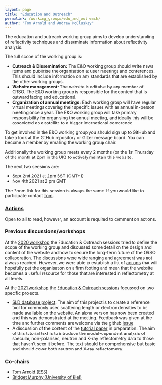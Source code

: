 ```yaml
---
layout: page
title: "Education and Outreach"
permalink: /working_groups/edu_and_outreach/
author: "Tom Arnold and Andrew McCluskey"
---
```


The education and outreach working group aims to develop understanding of reflectivity techniques and disseminate information about reflectivity analysis.

The full scope of the working group is:
* **Outreach & Dissemination:** The E&O working group should write news items and publicise the organisation at user meetings and conferences. This should include information on any standards that are established by the other working groups.
* **Website management:** The website is editable by any member of ORSO. The E&O working group is responsible for the content that is outward facing and educational.
* **Organization of annual meetings:** Each working group will have regular virtual meetings covering their specific issues with an annual in-person meeting once a year. The E&O working group will take primary responsibility for organising the annual meeting, and ideally this will be associated as a satellite to a bigger international conference.

To get involved in the E&O working group you should sign up to GitHub and take a look at the GitHub repository or Gitter message board. You can become a member by emailing the working group chair.

Additionally the working group meets every 2 months (on the 1st Thursday of the month at 2pm in the UK) to actively maintain this website.

The next two seesions are:
* Sept 2nd 2021 at 2pm BST (GMT+1)
* Nov 4th 2021 at 2 pm GMT

The Zoom link for this session is always the same. If you would like to participate contact [Tom](mailto:tom.arnold@ess.eu).

### [Actions](https://github.com/reflectivity/edu_outreach/projects)

Open to all to read, however, an account is required to comment on actions.

### Previous discussions/workshops

At the [2020 workshop](https://www.reflectometry.org/workshops/workshop_2020/) the Education & Outreach sessions tried to define the scope of the working group and discussed some detail on the design and content of the website and how to secure the long-term future of the ORSO collaboration. The discussions were wide ranging and agreement was not always reached. However, we were able to establish a list of [actions](https://github.com/reflectivity/edu_outreach/projects) that will hopefully put the organisation on a firm footing and mean that the website becomes a useful resource for those that are interested in reflectometry at all levels.

At the [2021 workshop](https://www.reflectometry.org/workshops/workshop_2021/) the [Education & Outreach sessions](https://www.reflectometry.org/workshops/workshop_2021/Friday.md/) focussed on two specific projects. 
* [SLD database project](https://github.com/reflectivity/edu_outreach/issues/2). The aim of this project is to create a reference tool for commonly used scattering length or electron densities to be made available on the website. An [alpha version]((https://slddb.esss.dk)) has now been created and this was demonstrated at the meeting. Feedback was given at the time and further comments are welcome via the github [issue](https://github.com/reflectivity/edu_outreach/issues/2)
* A discussion of the content of the [tutorial paper](https://www.reflectometry.org/workshops/workshop_2021/tutorial_text) in preparation. The aim of this tutorial text is to introduce the model-dependent analysis of specular, non-polarised, neutron and X-ray reflectometry data to those that haven’t seen it before. The text should be comprehensive but basic and should cover both neutron and X-ray reflectometry.

### Co-chairs

- [Tom Arnold (ESS)](mailto:tom.arnold@ess.eu)
- [Bridget Murphy (University of Kiel)](mailto:murphy@physik.uni-kiel.de)
